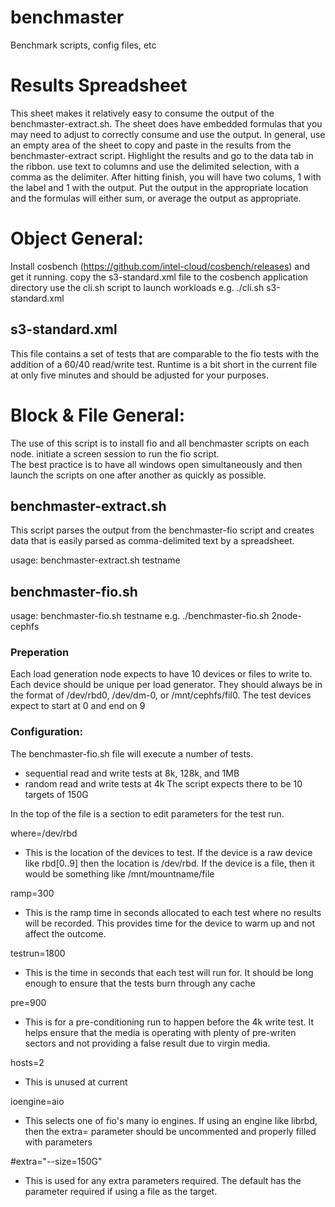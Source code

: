 # benchmaster
Benchmark scripts, config files, etc

# Results Spreadsheet
This sheet makes it relatively easy to consume the output of the benchmaster-extract.sh.  The sheet does have embedded formulas that you may need to adjust to correctly consume and use the output.
In general, use an empty area of the sheet to copy and paste in the results from the benchmaster-extract script.  Highlight the results and go to the data tab in the ribbon.  use text to columns and use the delimited selection, with a comma as the delimiter.  After hitting finish, you will have two colums, 1 with the label and 1 with the output.  Put the output in the appropriate location and the formulas will either sum, or average the output as appropriate.

# Object General:
 Install cosbench (https://github.com/intel-cloud/cosbench/releases) and get it running.
 copy the s3-standard.xml file to the cosbench application directory
 use the cli.sh script to launch workloads
 e.g. ./cli.sh s3-standard.xml
 
 ## s3-standard.xml
 This file contains a set of tests that are comparable to the fio tests with the addition of a 60/40 read/write test.  Runtime is a bit short in the current file at only five minutes and should be adjusted for your purposes.
 
# Block & File General:
 The use of this script is to install fio and all benchmaster scripts on each node.
 initiate a screen session to run the fio script.  
 The best practice is to have all windows open simultaneously and then launch the 
 scripts on one after another as quickly as possible.

## benchmaster-extract.sh
This script parses the output from the benchmaster-fio script and creates data that is easily 
parsed as comma-delimited text by a spreadsheet.

usage:
 benchmaster-extract.sh testname
 
## benchmaster-fio.sh 
usage: 
 benchmaster-fio.sh testname
 e.g. ./benchmaster-fio.sh 2node-cephfs


### Preperation
Each load generation node expects to have 10 devices or files to write to. Each device should be unique per load generator.  They should always be in the format of /dev/rbd0, /dev/dm-0, or /mnt/cephfs/fil0.  The test devices expect to start at 0 and end on 9

### Configuration:

The benchmaster-fio.sh file will execute a number of tests.
 - sequential read and write tests at 8k, 128k, and 1MB
 - random read and write tests at 4k
 The script expects there to be 10 targets of 150G
 
 In the top of the file is a section to edit parameters for the test run.
 
 where=/dev/rbd
  - This is the location of the devices to test.  If the device is a raw device like rbd[0..9] then the location is /dev/rbd.   If the device is a file, then it would be something like /mnt/mountname/file
  
 ramp=300
  - This is the ramp time in seconds allocated to each test where no results will be recorded.  This provides time for the device to warm up and not affect the outcome.
  
 testrun=1800
  - This is the time in seconds that each test will run for.  It should be long enough to ensure that the tests burn through any cache
  
  
 pre=900
  - This is for a pre-conditioning run to happen before the 4k write test.  It helps ensure that the media is operating with plenty of pre-writen sectors and not providing a false result
  due to virgin media.
  
 hosts=2
  - This is unused at current
  
 ioengine=aio
  - This selects one of fio's many io engines.  If using an engine like librbd, then the extra= parameter should be 
  uncommented and properly filled with parameters
  
 #extra="--size=150G"
  - This is used for any extra parameters required.  The default has the parameter required if using a file as the target.
